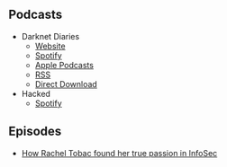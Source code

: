 ## Podcasts
- Darknet Diaries
    - [Website](https://darknetdiaries.com/)
    - [Spotify](https://spoti.fi/darknetdiaries)
    - [Apple Podcasts](http://apple.co/darknetdiaries)
    - [RSS](https://feeds.megaphone.fm/darknetdiaries)
    - [Direct Download](https://darknetdiaries.com/downloadall/)
- Hacked
    - [Spotify](https://open.spotify.com/show/21zZfOy7VCSIIWlJ64DElv?si=fc229e0ee9144135)

## Episodes
- [How Rachel Tobac found her true passion in InfoSec](https://www.freecodecamp.org/news/podcast-rachel-tobac/)